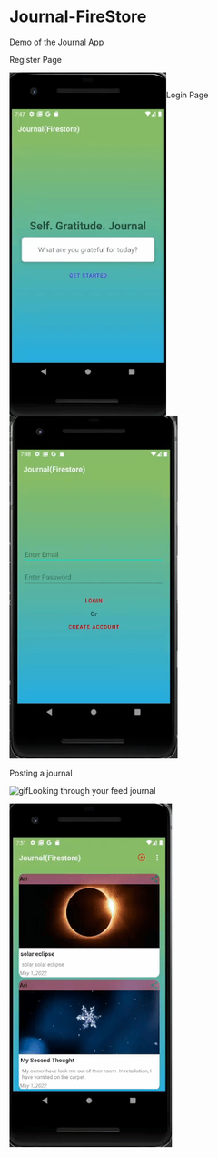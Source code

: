 # Journal-FireStore

Demo of the Journal App

Register Page <br />
<p><img align="left" alt="gif" src="https://github.com/arman622/Journal-FireStore/blob/master/register.gif" /></p> <br />


Login Page
![github](https://github.com/arman622/Journal-FireStore/blob/master/login.gif)



Posting a journal
<p><img align="left" alt="gif" src="https://github.com/arman622/Journal-FireStore/blob/master/posting.gif" /></p>

Looking through your feed journal
<p><img align="left" alt="gif" src="https://github.com/arman622/Journal-FireStore/blob/master/feed.gif" /></p>
